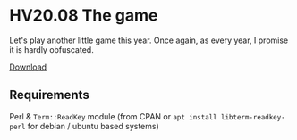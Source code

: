 # HV20.08 The game

Let's play another little game this year. Once again, as every year, I promise it is hardly obfuscated.

[Download](./1456c098-0318-4370-ae1f-c4f6e51e2d50.txt)

## Requirements

Perl & `Term::ReadKey` module (from CPAN or `apt install libterm-readkey-perl` for debian / ubuntu based systems)
